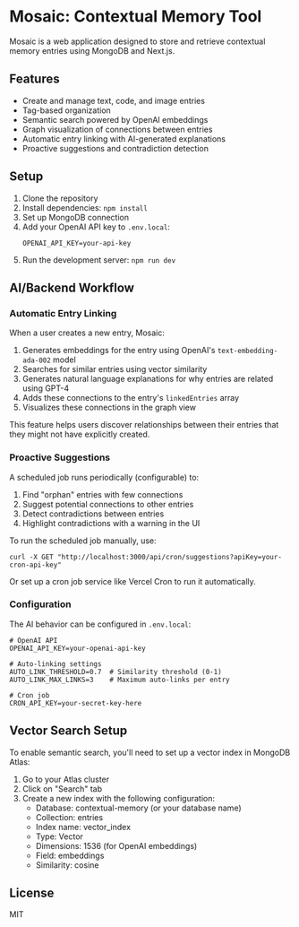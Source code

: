 # Mosaic: Contextual Memory Tool

Mosaic is a web application designed to store and retrieve contextual memory entries using MongoDB and Next.js.

## Features

- Create and manage text, code, and image entries
- Tag-based organization
- Semantic search powered by OpenAI embeddings
- Graph visualization of connections between entries
- Automatic entry linking with AI-generated explanations
- Proactive suggestions and contradiction detection

## Setup

1. Clone the repository
2. Install dependencies: `npm install`
3. Set up MongoDB connection
4. Add your OpenAI API key to `.env.local`:
   ```
   OPENAI_API_KEY=your-api-key
   ```
5. Run the development server: `npm run dev`

## AI/Backend Workflow

### Automatic Entry Linking

When a user creates a new entry, Mosaic:

1. Generates embeddings for the entry using OpenAI's `text-embedding-ada-002` model
2. Searches for similar entries using vector similarity
3. Generates natural language explanations for why entries are related using GPT-4
4. Adds these connections to the entry's `linkedEntries` array
5. Visualizes these connections in the graph view

This feature helps users discover relationships between their entries that they might not have explicitly created.

### Proactive Suggestions

A scheduled job runs periodically (configurable) to:

1. Find "orphan" entries with few connections
2. Suggest potential connections to other entries
3. Detect contradictions between entries
4. Highlight contradictions with a warning in the UI

To run the scheduled job manually, use:
```
curl -X GET "http://localhost:3000/api/cron/suggestions?apiKey=your-cron-api-key"
```

Or set up a cron job service like Vercel Cron to run it automatically.

### Configuration

The AI behavior can be configured in `.env.local`:

```
# OpenAI API
OPENAI_API_KEY=your-openai-api-key

# Auto-linking settings
AUTO_LINK_THRESHOLD=0.7  # Similarity threshold (0-1)
AUTO_LINK_MAX_LINKS=3    # Maximum auto-links per entry

# Cron job
CRON_API_KEY=your-secret-key-here
```

## Vector Search Setup

To enable semantic search, you'll need to set up a vector index in MongoDB Atlas:

1. Go to your Atlas cluster
2. Click on "Search" tab
3. Create a new index with the following configuration:
   - Database: contextual-memory (or your database name)
   - Collection: entries
   - Index name: vector_index
   - Type: Vector
   - Dimensions: 1536 (for OpenAI embeddings)
   - Field: embeddings
   - Similarity: cosine

## License

MIT
